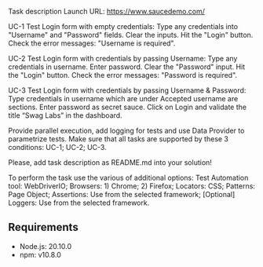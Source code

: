 Task description
Launch URL: https://www.saucedemo.com/

UC-1 Test Login form with empty credentials:
Type any credentials into "Username" and "Password" fields.
Clear the inputs.
Hit the "Login" button.
Check the error messages: "Username is required".


UC-2 Test Login form with credentials by passing Username:
Type any credentials in username.
Enter password.
Clear the "Password" input.
Hit the "Login" button.
Check the error messages: "Password is required".


UC-3 Test Login form with credentials by passing Username & Password:
Type credentials in username which are under Accepted username are sections.
Enter password as secret sauce.
Click on Login and validate the title “Swag Labs” in the dashboard.

Provide parallel execution, add logging for tests and use Data Provider to parametrize tests. Make sure that all tasks are supported by these 3 conditions: UC-1; UC-2; UC-3.

Please, add task description as README.md into your solution!


To perform the task use the various of additional options:
Test Automation tool: WebDriverIO;
Browsers: 1) Chrome; 2) Firefox;
Locators: CSS;
Patterns: Page Object;
Assertions: Use from the selected framework;
[Optional] Loggers: Use from the selected framework.

## Requirements
- Node.js: 20.10.0
- npm: v10.8.0
